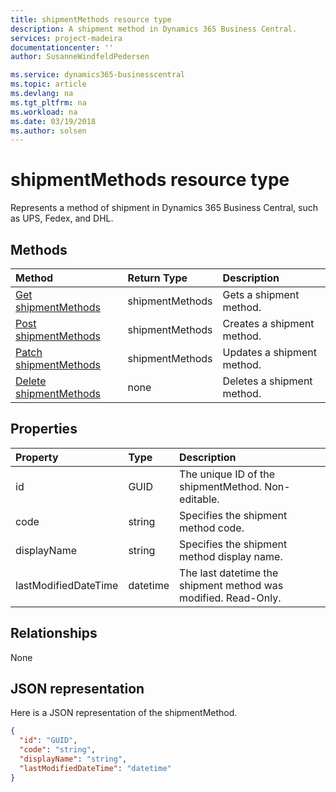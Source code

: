 ```yaml
---
title: shipmentMethods resource type 
description: A shipment method in Dynamics 365 Business Central. 
services: project-madeira
documentationcenter: ''
author: SusanneWindfeldPedersen

ms.service: dynamics365-businesscentral
ms.topic: article
ms.devlang: na
ms.tgt_pltfrm: na
ms.workload: na
ms.date: 03/19/2018
ms.author: solsen
---
```


# shipmentMethods resource type
Represents a method of shipment in Dynamics 365 Business Central, such as UPS, Fedex, and DHL.

## Methods

| Method       | Return Type  |Description|
|:---------------|:--------|:----------|
|[Get shipmentMethods](../api/dynamics_shipmentmethods_get.md)|shipmentMethods|Gets a shipment method.|
|[Post shipmentMethods](../api/dynamics_create_shipmentmethods.md)|shipmentMethods|Creates a shipment method.|
|[Patch shipmentMethods](../api/dynamics_shipmentmethods_update.md)|shipmentMethods|Updates a shipment method.|
|[Delete shipmentMethods](../api/dynamics_shipmentmethods_delete.md)|none|Deletes a shipment method.|

## Properties
| Property	   | Type	|Description|
|:---------------|:--------|:----------|
|id|GUID|The unique ID of the shipmentMethod. Non-editable.|
|code|string|Specifies the shipment method code.|
|displayName|string|Specifies the shipment method display name.|
|lastModifiedDateTime|datetime|The last datetime the shipment method was modified. Read-Only.|  


## Relationships
None

## JSON representation

Here is a JSON representation of the shipmentMethod.

```json
{
  "id": "GUID",
  "code": "string",
  "displayName": "string",
  "lastModifiedDateTime": "datetime"
}

```


